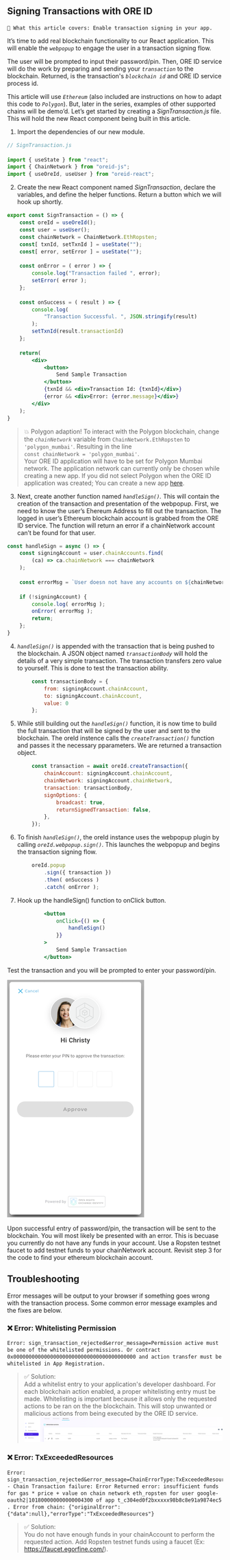 ## Signing Transactions with ORE ID

```text
📢 What this article covers: Enable transaction signing in your app.
```

It’s time to add real blockchain functionality to our React application.  This will enable the *```webpopup```* to engage the user in a transaction signing flow.  

The user will be prompted to input their password/pin.  Then, ORE ID service will do the work by preparing and sending your *```transaction```* to the blockchain.  Returned, is the transaction's *```blockchain id```* and ORE ID service process id.  

This article will use *```Ethereum```* (also included are instructions on how to adapt this code to *```Polygon```*). But, later in the series, examples of other supported chains will be demo’d.  Let’s get started by creating a *SignTransaction.js* file.  This will hold the new React component being built in this article.

1. Import the dependencies of our new module.

```jsx
// SignTransaction.js

import { useState } from "react";
import { ChainNetwork } from "oreid-js";
import { useOreId, useUser } from "oreid-react";
```

2. Create the new React component named *SignTransaction*, declare the variables, and define the helper functions.  Return a button which we will hook up shortly.

```jsx
export const SignTransaction = () => {
    const oreId = useOreId();
    const user = useUser();
    const chainNetwork = ChainNetwork.EthRopsten;
    const[ txnId, setTxnId ] = useState("");
    const[ error, setError ] = useState("");

    const onError = ( error ) => {
        console.log("Transaction failed ", error);
        setError( error );
    };

    const onSuccess = ( result ) => {
        console.log( 
            "Transaction Successful. ", JSON.stringify(result)
        );
        setTxnId(result.transactionId)
    };

	return(
        <div>
            <button>
                Send Sample Transaction
            </button>
            {txnId && <div>Transaction Id: {txnId}</div>}
            {error && <div>Error: {error.message}</div>}
        </div>
    );
}
```
> 💥 Polygon adaption!  To interact with the Polygon blockchain, change the *```chainNetwork```* variable from ```ChainNetwork.EthRopsten``` to ```'polygon_mumbai'```.  Resulting in the line  <br />
 ```const chainNetwork = 'polygon_mumbai'```.  
 Your ORE ID application will have to be set for Polygon Mumbai network.  The application network can currently only be chosen while creating a new app.  If you did not select Polygon when the ORE ID application was created;  You can create a new app [here](https://oreid.io/developer/new-app).

3. Next, create another function named *```handleSign()```.* This will contain the creation of the transaction and presentation of the webpopup. First, we need to know the user’s Ehereum Address to fill out the transaction. The logged in user’s Ethereum blockchain account is grabbed from the ORE ID service.  The function will return an error if a chainNetwork account can’t be found for that user.

```jsx
const handleSign = async () => {
    const signingAccount = user.chainAccounts.find(
        (ca) => ca.chainNetwork === chainNetwork
    );
    
    const errorMsg = `User doesn not have any accounts on ${chainNetwork}`;
    
    if (!signingAccount) {
        console.log( errorMsg );
        onError( errorMsg );
        return;
    };
}
```

4. *```handleSign()```* is appended with the transaction that is being pushed to the blockchain.  A JSON object named *```transactionBody```* will hold the details of a very simple transaction.  The transaction transfers zero value to yourself.  This is done to test the transaction ability.

```jsx
        const transactionBody = {
            from: signingAccount.chainAccount,
            to: signingAccount.chainAccount,
            value: 0
        };
```

5. While still building out the *```handleSign()```* function, it is now time to build the full transaction that will be signed by the user and sent to the blockchain.   The oreId instence calls the *``createTransaction()``* function and passes it the necessary pparameters.  We are returned a transaction object.

```jsx
        const transaction = await oreId.createTransaction({
            chainAccount: signingAccount.chainAccount,
            chainNetwork: signingAccount.chainNetwork,
            transaction: transactionBody,
            signOptions: {
                broadcast: true,
                returnSignedTransaction: false,
            },
        });
```

6. To finish *```handleSign()```*, the oreId instance uses the webpopup plugin by calling *```oreId.webpopup.sign()```*.  This launches the webpopup and begins the transaction signing flow. 

```jsx
        oreId.popup
            .sign({ transaction })
            .then( onSuccess )
            .catch( onError );
```

7. Hook up the handleSign() function to onClick button.

```jsx
            <button
                onClick={() => {
                    handleSign()
                }}
            >
                Send Sample Transaction
            </button>
```


Test the transaction and you will be prompted to enter your password/pin.

![Sign Prompt](./sign_prompt.png)


Upon successful entry of password/pin, the transaction will be sent to the blockchain.  You will most likely be presented with an error.  This is becuase you currently do not have any funds in your account.  Use a Ropsten testnet faucet to add testnet funds to your chainNetwork account. Revisit step 3 for the code to find your ethereum blockchain account.

## Troubleshooting

Error messages will be output to your browser if something goes wrong with the transaction process.  Some common error message examples and the fixes are below.

### ❌ Error: Whitelisting Permission

```text
Error: sign_transaction_rejected&error_message=Permission active must be one of the whitelisted permissions. Or contract 0x0000000000000000000000000000000000000000 and action transfer must be whitelisted in App Registration.
```
> ✅ Solution:<br/>
  Add a whitelist entry to your application's developer dashboard.  For each blockchain action enabled, a proper whitelisting entry must be made.  Whitelisting is important because it allows only the requested actions to be ran on the the blockchain.  This will stop unwanted or malicious actions from being executed by the ORE ID service.
![Whitelist Entry Example](./whitelist_entry.png)


### ❌ Error: TxExceededResources

```text
Error: sign_transaction_rejected&error_message=ChainErrorType:TxExceededResources - Chain Transaction failure: Error Returned error: insufficient funds for gas * price + value on chain network eth_ropsten for user google-oauth2|101800000000000004300 of app t_c304ed0f2bxxxxx98b8c8e91a9874ec5 . Error from chain: {"originalError":{"data":null},"errorType":"TxExceededResources"}
```

> ✅ Solution: <br />
You do not have enough funds in your chainAccount to perform the requested action.  Add Ropsten testnet funds using a faucet (Ex: https://faucet.egorfine.com/).